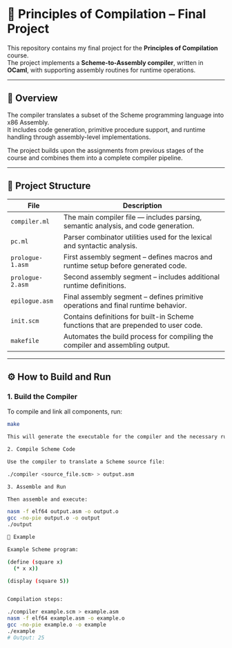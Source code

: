 # 🧠 Principles of Compilation – Final Project

This repository contains my final project for the **Principles of Compilation** course.  
The project implements a **Scheme-to-Assembly compiler**, written in **OCaml**, with supporting assembly routines for runtime operations.

---

## 📘 Overview

The compiler translates a subset of the Scheme programming language into x86 Assembly.  
It includes code generation, primitive procedure support, and runtime handling through assembly-level implementations.

The project builds upon the assignments from previous stages of the course and combines them into a complete compiler pipeline.

---

## 🧩 Project Structure

| File | Description |
|------|--------------|
| `compiler.ml` | The main compiler file — includes parsing, semantic analysis, and code generation. |
| `pc.ml` | Parser combinator utilities used for the lexical and syntactic analysis. |
| `prologue-1.asm` | First assembly segment – defines macros and runtime setup before generated code. |
| `prologue-2.asm` | Second assembly segment – includes additional runtime definitions. |
| `epilogue.asm` | Final assembly segment – defines primitive operations and final runtime behavior. |
| `init.scm` | Contains definitions for built-in Scheme functions that are prepended to user code. |
| `makefile` | Automates the build process for compiling the compiler and assembling output. |

---

## ⚙️ How to Build and Run

### 1. Build the Compiler
To compile and link all components, run:
```bash
make

This will generate the executable for the compiler and the necessary runtime assembly.

2. Compile Scheme Code

Use the compiler to translate a Scheme source file:

./compiler <source_file.scm> > output.asm

3. Assemble and Run

Then assemble and execute:

nasm -f elf64 output.asm -o output.o
gcc -no-pie output.o -o output
./output

🧪 Example

Example Scheme program:

(define (square x)
  (* x x))

(display (square 5))


Compilation steps:

./compiler example.scm > example.asm
nasm -f elf64 example.asm -o example.o
gcc -no-pie example.o -o example
./example
# Output: 25

